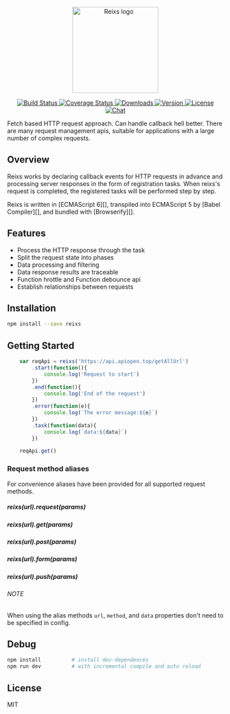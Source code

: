<p align="center">
    <a target="_blank" rel="noopener noreferrer">
        <img width="200" src="https://raw.githubusercontent.com/reixs/reixs/master/sandbox/static/reixs.jpg" alt="Reixs logo">
    </a>
</p>
<p align="center">
    <a href="https://travis-ci.org/reixs/reixs">
        <img src="https://travis-ci.org/reixs/reixs.svg?branch=master" alt="Build Status">
    </a>
    <a href="https://codecov.io/gh/reixs/reixs">
        <img src="https://coveralls.io/repos/github/reixs/reixs/badge.svg?branch=master" alt="Coverage Status"/>
    </a>
    <a href="https://coveralls.io/github/reixs/reixs?branch=master">
        <img src="https://img.shields.io/npm/dm/reixs.svg" alt="Downloads">
    </a>
    <a href="https://www.npmjs.com/package/reixs">
        <img src="https://img.shields.io/npm/v/reixs.svg" alt="Version">
    </a>
    <a href="https://www.npmjs.com/package/reixs">
        <img src="https://img.shields.io/npm/l/reixs.svg" alt="License">
    </a>
    <a href="https://gitter.im/reixs/community">
        <img src="https://img.shields.io/gitter/room/reixs/community.svg" alt="Chat">
    </a>
</p>


Fetch based HTTP request approach. Can handle callback hell better. There are many request management apis, suitable for applications with a large number of complex requests.

## Overview
Reixs works by declaring callback events for HTTP requests in advance and processing server responses in the form of registration tasks. When reixs's request is completed, the registered tasks will be performed step by step.

Reixs is written in [ECMAScript 6][], transpiled into ECMAScript 5 by [Babel Compiler][], and bundled with [Browserify][].

## Features
- Process the HTTP response through the task
- Split the request state into phases
- Data processing and filtering
- Data response results are traceable
- Function hrottle and Function debounce api
- Establish relationships between requests

## Installation
```bash
npm install --save reixs
```

## Getting Started
```javascript
    var reqApi = reixs('https://api.apiopen.top/getAllUrl')
        .start(function(){
            console.log('Request to start')
        })
        .end(function(){
            console.log('End of the request')
        })
        .error(function(e){
            console.log(`The error message:${e}`)
        })
        .task(function(data){
            console.log(`data:${data}`)
        })
    
    reqApi.get()
```
### Request method aliases

For convenience aliases have been provided for all supported request methods.

##### reixs(url).request(params)
##### reixs(url).get(params)
##### reixs(url).post(params)
##### reixs(url).form(params)
##### reixs(url).push(params)

###### NOTE
When using the alias methods `url`, `method`, and `data` properties don't need to be specified in config.

## Debug
```bash
npm install          # install dev-dependences
npm run dev          # with incremental compile and auto reload
```

## License
MIT

